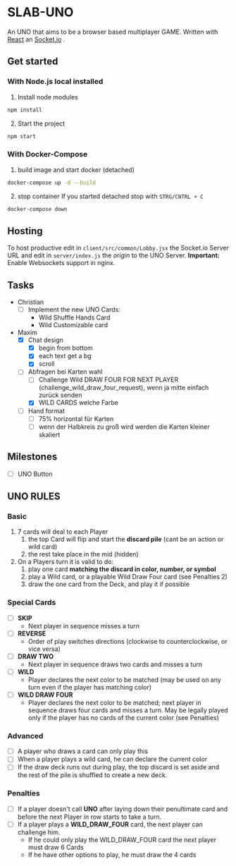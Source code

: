 # SLAB-UNO

An UNO that aims to be a browser based multiplayer GAME.
Written with [React](http://reactjs.org/) an [Socket.io](http://socket.io/) .

## Get started
### With Node.js local installed
1. Install node modules
```bash
npm install
```
2. Start the project
```bash
npm start 
```
### With Docker-Compose
1. build image and start docker (detached)
```bash
docker-compose up -d --build
```
2. stop container
If you started detached stop with `STRG/CNTRL + C`  
```bash
docker-compose down
```

## Hosting
To host productive edit in `client/src/common/Lobby.jsx` the Socket.io Server URL and
edit in `server/index.js` the *origin* to the UNO Server.
**Important:** Enable Websockets support in nginx.



## Tasks
- Christian
  - [ ] Implement the new UNO Cards:
    - Wild Shuffle Hands Card
    - Wild Customizable card
- Maxim
  - [x] Chat design
    - [x] begin from bottom
    - [x] each text get a bg
    - [x] scroll
  - [ ] Abfragen bei Karten wahl
    - [ ] Challenge Wild DRAW FOUR FOR NEXT PLAYER (challenge_wild_draw_four_request), wenn ja mitte einfach zurück senden
    - [x] WILD CARDS welche Farbe
  - [ ] Hand format
    - [ ] 75% horizontal für Karten
    - [ ] wenn der Halbkreis zu groß wird werden die Karten kleiner skaliert

## Milestones

- [ ] UNO Button

## UNO RULES

### Basic
1. 7 cards will deal to each Player
   1. the top Card will flip and start the **discard pile** (cant be an action or wild card)
   2. the rest take place in the mid (hidden)
2. On a Players turn it is valid to do:
   1. play one card **matching the discard in color, number, or symbol**
   2. play a Wild card, or a playable Wild Draw Four card (see Penalties 2)
   3. draw the one card from the Deck, and play it if possible

### Special Cards
- [ ] **SKIP**
  - Next player in sequence misses a turn
- [ ] **REVERSE**
  - Order of play switches directions (clockwise to counterclockwise, or vice versa)
- [ ] **DRAW TWO**
  - Next player in sequence draws two cards and misses a turn
- [ ] **WILD**
  - Player declares the next color to be matched
  (may be used on any turn even if the player has matching color)
- [ ] **WILD DRAW FOUR** 
  - Player declares the next color to be matched; next player in sequence draws four cards and misses a turn. 
  May be legally played only if the player has no cards of the current color (see Penalties)

### Advanced
- [ ] A player who draws a card can only play this
- [ ] When a player plays a wild card, he can declare the current color
- [ ] If the draw deck runs out during play, the top discard is set aside and the rest of the pile is shuffled to create a new deck.

### Penalties
- [ ] If a player doesn't call **UNO** after laying down their penultimate card 
and before the next Player in row starts to take a turn. 
- [ ] If a player plays a **WILD_DRAW_FOUR** card, the next player can challenge him.
  - If he could only play the WILD_DRAW_FOUR card the next player must draw 6 Cards
  - If he have other options to play, he must draw the 4 cards
 